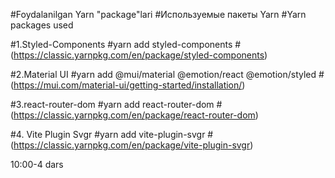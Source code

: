 #Foydalanilgan Yarn "package"lari
#Используемые пакеты Yarn
#Yarn packages used


#1.Styled-Components
#yarn add styled-components
#(https://classic.yarnpkg.com/en/package/styled-components)

#2.Material UI
#yarn add @mui/material @emotion/react @emotion/styled
#(https://mui.com/material-ui/getting-started/installation/)

#3.react-router-dom
#yarn add react-router-dom
#(https://classic.yarnpkg.com/en/package/react-router-dom)

#4. Vite Plugin Svgr
#yarn add vite-plugin-svgr
#(https://classic.yarnpkg.com/en/package/vite-plugin-svgr)

10:00-4 dars